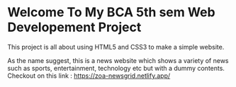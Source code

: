# Welcome To My BCA 5th sem Web Developement Project

This project is all about using HTML5 and CSS3 to make a simple website. 

As the name suggest, this is a news website which shows a variety of news such as sports, entertainment, technology etc but with a dummy contents. Checkout on this link : https://zoa-newsgrid.netlify.app/